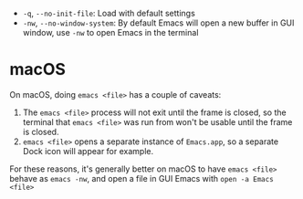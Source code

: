 - `-q`, `--no-init-file`: Load with default settings
- `-nw`, `--no-window-system`: By default Emacs will open a new buffer in GUI window, use `-nw` to open Emacs in the terminal

# macOS

On macOS, doing `emacs <file>` has a couple of caveats:

1. The `emacs <file>` process will not exit until the frame is closed, so the terminal that `emacs <file>` was run from won't be usable until the frame is closed.
2. `emacs <file>` opens a separate instance of `Emacs.app`, so a separate Dock icon will appear for example.

For these reasons, it's generally better on macOS to have `emacs <file>` behave as `emacs -nw`, and open a file in GUI Emacs with `open -a Emacs <file>`
